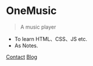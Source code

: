 <!-- _coverpage.md -->

# OneMusic

> A music player

* To learn HTML、CSS、JS etc.
* As Notes.

[Contact](https://github.com/shincyan1900/OneMusic)
[Blog](https://shincyan1900.github.io/blog)
